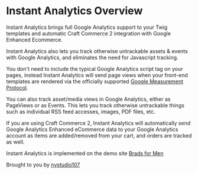# Instant Analytics Overview

Instant Analytics brings full Google Analytics support to your Twig templates and automatic Craft Commerce 2 integration with Google Enhanced Ecommerce.

Instant Analytics also lets you track otherwise untrackable assets & events with Google Analytics, and eliminates the need for Javascript tracking.

You don't need to include the typical Google Analytics script tag on your pages, instead Instant Analytics will send page views when your front-end templates are rendered via the officially supported [Google Measurement Protocol](https://developers.google.com/analytics/devguides/collection/protocol/v1/).

You can also track asset/media views in Google Analytics, either as PageViews or as Events. This lets you track otherwise untrackable things such as individual RSS feed accesses, images, PDF files, etc.

If you are using Craft Commerce 2, Instant Analytics will automatically send Google Analytics Enhanced eCommerce data to your Google Analytics account as items are added/removed from your cart, and orders are tracked as well.

Instant Analytics is implemented on the demo site [Brads for Men](https://bradsformen.com)

Brought to you by [nystudio107](http://nystudio107.com)
